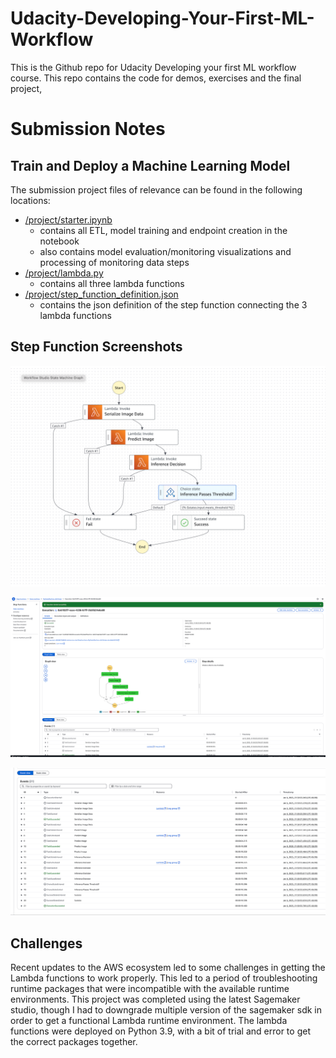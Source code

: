 # Udacity-Developing-Your-First-ML-Workflow

This is the Github repo for Udacity Developing your first ML workflow course. This repo contains the code for demos, exercises and the final project,

# Submission Notes

## Train and Deploy a Machine Learning Model

The submission project files of relevance can be found in the following locations:

- [/project/starter.ipynb](./project/starter.ipynb)
  - contains all ETL, model training and endpoint creation in the notebook
  - also contains model evaluation/monitoring visualizations and processing of monitoring data steps
- [/project/lambda.py](./project/lambda.py)
  - contains all three lambda functions
- [/project/step_function_definition.json](./project/step_function_definition.json)
  - contains the json definition of the step function connecting the 3 lambda functions

## Step Function Screenshots

![alt step function diagram](./project/screenshots/step_function_diagram.png "Step Function Diagram")

![alt step function successful](./project/screenshots/step_function_success.png "Successful Step Function")

![alt step function execution logs](./project/screenshots/step_function_execution_logs.png "Step Function Execution Logs")

## Challenges

Recent updates to the AWS ecosystem led to some challenges in getting the Lambda functions to work properly. This led to a period of troubleshooting runtime packages that were incompatible with the available runtime environments. This project was completed using the latest Sagemaker studio, though I had to downgrade multiple version of the sagemaker sdk in order to get a functional Lambda runtime environment. The lambda functions were deployed on Python 3.9, with a bit of trial and error to get the correct packages together.
